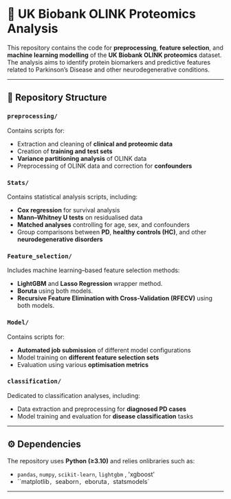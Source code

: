 # 🧬 UK Biobank OLINK Proteomics Analysis

This repository contains the code for **preprocessing**, **feature selection**, and **machine learning modelling** of the **UK Biobank OLINK proteomics** dataset.  
The analysis aims to identify protein biomarkers and predictive features related to Parkinson’s Disease and other neurodegenerative conditions.

---

## 📂 Repository Structure

### **`preprocessing/`**
Contains scripts for:
- Extraction and cleaning of **clinical and proteomic data**  
- Creation of **training and test sets**  
- **Variance partitioning analysis** of OLINK data  
- Preprocessing of OLINK data and correction for **confounders**

### **`Stats/`**
Contains statistical analysis scripts, including:
- **Cox regression** for survival analysis  
- **Mann–Whitney U tests** on residualised data  
- **Matched analyses** controlling for age, sex, and confounders  
- Group comparisons between **PD**, **healthy controls (HC)**, and other **neurodegenerative disorders**

### **`Feature_selection/`**
Includes machine learning–based feature selection methods:
- **LightGBM** and **Lasso Regression** wrapper method. 
- **Boruta** using both models. 
- **Recursive Feature Elimination with Cross-Validation (RFECV)** using both models. 


### **`Model/`**
Contains scripts for:
- **Automated job submission** of different model configurations
- Model training on **different feature selection sets** 
- Evaluation using various **optimisation metrics**  


### **`classification/`**
Dedicated to classification analyses, including:
- Data extraction and preprocessing for **diagnosed PD cases**  
- Model training and evaluation for **disease classification** tasks

---

## ⚙️ Dependencies

The repository uses **Python (≥3.10)** and relies onlibraries such as:
- `pandas`, `numpy`, `scikit-learn`, `lightgbm` , 'xgboost'  
- ``matplotlib`, `seaborn`, `eboruta`, `statsmodels`

---
